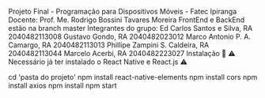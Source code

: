 Projeto Final - Programação para Dispositivos Móveis - Fatec Ipiranga
Docente: Prof. Me. Rodrigo Bossini Tavares Moreira
FrontEnd e BackEnd estão na branch master
Integrantes do grupo:
Ed Carlos Santos e Silva, RA 2040482113008
Gustavo Gondo, RA 2040482023012
Marco Antonio P. A. Camargo, RA 2040482113013
Phillipe Zampini S. Caldeira, RA 2040482113044
Marcelo Acerbi, RA 2040482223027
Instalação 🔧
⚠️ Necessário já ter instalado o React Native e React.js ⚠️

cd 'pasta do projeto'
npm install react-native-elements
npm install cors
npm install axios
npm install npm start
